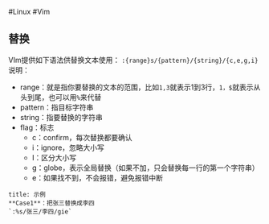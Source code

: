#Linux #Vim
## 替换
VIm提供如下语法供替换文本使用：
`:{range}s/{pattern}/{string}/{c,e,g,i}`
说明：
* range：就是指你要替换的文本的范围，比如`1,3`就表示1到3行，`1，$`就表示从头到尾，也可以用`%`来代替
* pattern：指目标字符串
* string：指要替换的字符串
* flag：标志
	* c：confirm，每次替换都要确认
	* i：ignore，忽略大小写
	* I：区分大小写
	* g：globe，表示全局替换（如果不加，只会替换每一行的第一个字符串）
	* e：如果找不到，不会报错，避免报错中断
```ad-note 
title: 示例
**Case1**：把张三替换成李四
`:%s/张三/李四/gie`
```
